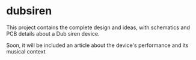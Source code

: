 # dubsiren
This project contains the complete design and ideas, with schematics and PCB details about a Dub siren device.

Soon, it will be included an article about the device's performance and its musical context 


